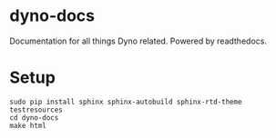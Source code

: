 # dyno-docs
Documentation for all things Dyno related. Powered by readthedocs.

# Setup
```
sudo pip install sphinx sphinx-autobuild sphinx-rtd-theme testresources
cd dyno-docs
make html
```
